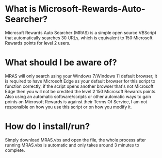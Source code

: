 # What is Microsoft-Rewards-Auto-Searcher?
Microsoft Rewards Auto Searcher (MRAS) is a simple open source VBScript that automatically searches 30 URLs, which is equivalent to 150 Microsoft Rewards points for level 2 users.
# What should I be aware of?
MRAS will only search using your Windows 7/Windows 11 default browser, it is required to have Microsoft Edge as your default browser for this script to function correctly, if the script opens another browser that's not Microsoft Edge then you will not be credited the level 2 150 Microsoft Rewards points. Also using an automatic software/scripts or other automatic ways to gain points on Microsoft Rewards is against their Terms Of Service, I am not responsible on how you use this script or on how you modify it.
# How do I install/run?
Simply download MRAS.vbs and open the file, the whole process after running MRAS.vbs is automatic and only takes around 3 minutes to complete.
